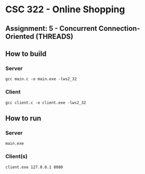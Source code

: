 # CSC 322 - Online Shopping 
## Assignment: 5 - Concurrent Connection-Oriented (THREADS)

## How to build
### Server
`gcc main.c -o main.exe -lws2_32`
### Client
`gcc client.c -o client.exe -lws2_32`

## How to run
### Server
`main.exe`

### Client(s)
`client.exe 127.0.0.1 8080`
